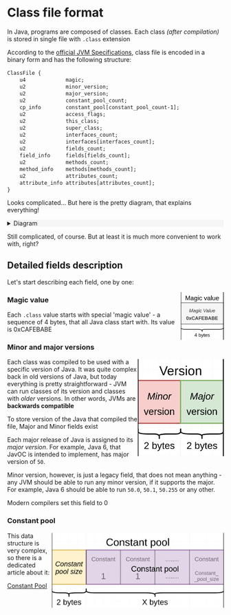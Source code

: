 # Class file format
In Java, programs are composed of classes. Each class *(after compilation)* is stored in single file with `.class` extension

According to the [official JVM Specifications](https://docs.oracle.com/javase/specs/jvms/se7/html/jvms-4.html), class file is encoded in a binary form and has the following structure:

	ClassFile {
	    u4             magic;
	    u2             minor_version;
	    u2             major_version;
	    u2             constant_pool_count;
	    cp_info        constant_pool[constant_pool_count-1];
	    u2             access_flags;
	    u2             this_class;
	    u2             super_class;
	    u2             interfaces_count;
	    u2             interfaces[interfaces_count];
	    u2             fields_count;
	    field_info     fields[fields_count];
	    u2             methods_count;
	    method_info    methods[methods_count];
	    u2             attributes_count;
    	attribute_info attributes[attributes_count];
	}

Looks complicated... But here is the pretty diagram, that explains everything!

<details style="background-color:#F6F6F6">
<p style="background-color:#F6F6F6">
<summary>Diagram</summary>
<img style="background-color:#F6F6F6" src="../Diagrams/Class%20Loading%20and%20structure/Class%20File%20Structure.drawio.svg" width="100%"/>
</p>
</details>

Still complicated, of course. But at least it is much more convenient to work with, right?
## Detailed fields description
Let's start describing each field, one by one:

<p>
<img align="right" src="../Diagrams/Class%20Loading%20and%20structure/Magic%20Value.png" alt="drawing" width="100"/>

### Magic value
Each `.class` value starts with special 'magic value' - a sequence of 4 bytes, that all Java class start with. Its value is 0xCAFEBABE 
</p>

### Minor and major versions
<img align="right" src="../Diagrams/Class%20Loading%20and%20structure/Versions.png" alt="drawing" width="200"/>
Each class was compiled to be used with a specific version of Java. It was quite complex back in old versions of Java, but today everything is pretty straightforward - JVM can run classes of its version and classes with <em>older</em> versions. In other words, JVMs are <b>backwards compatible</b>

To store version of the Java that compiled the file, Major and Minor fields exist

Each major release of Java is assigned to its *major version*. For example, Java 6, that JavOC is intended to implement, has major version of `50`.

Minor version, however, is just a legacy field, that does not mean anything -  any JVM should be able to run any minor version, if it supports the major. For example, Java 6 should be able to run `50.0`, `50.1`, `50.255` or any other. 

Modern compilers set this field to 0

### Constant pool

<img align="right" src="../Diagrams/Class%20Loading%20and%20structure/Constant%20Pool.png" alt="drawing" width="400"/>
This data structure is very complex, so there is a dedicated article about it: 

[Constant Pool](Constant%20pool.md)
